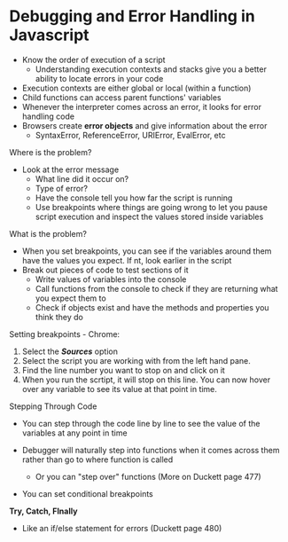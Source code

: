 # **Debugging and Error Handling in Javascript**

- Know the order of execution of a script
    - Understanding execution contexts and stacks give you a better ability to locate errors in your code
- Execution contexts are either global or local (within a function)
- Child functions can access parent functions' variables
- Whenever the interpreter comes across an error, it looks for error handling code
- Browsers create **error objects** and give information about the error
    - SyntaxError, ReferenceError, URIError, EvalError, etc

Where is the problem?
- Look at the error message
    - What line did it occur on?
    - Type of error?
    - Have the console tell you how far the script is running
    - Use breakpoints where things are going wrong to let you pause script execution and inspect the values stored inside variables

What is the problem?
- When you set breakpoints, you can see if the variables around them have the values you expect. If nt, look earlier in the script
- Break out pieces of code to test sections of it
    - Write values of variables into the console
    - Call functions from the console to check if they are returning what you expect them to
    - Check if objects exist and have the methods and properties you think they do

Setting breakpoints - Chrome:
1. Select the ***Sources*** option
2. Select the script you are working with from the left hand pane.
3. Find the line number you want to stop on and click on it
4. When you run the scrtipt, it will stop on this line. You can now hover over any variable to see its value at that point in time.

Stepping Through Code
- You can step through the code line by line to see the value of the variables at any point in time
- Debugger will naturally step into functions when it comes across them rather than go to where function is called 
    - Or you can "step over" functions
(More on Duckett page 477)

- You can set conditional breakpoints

**Try, Catch, FInally**
- Like an if/else statement for errors (Duckett page 480)
